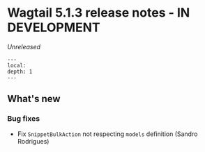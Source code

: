 # Wagtail 5.1.3 release notes - IN DEVELOPMENT

_Unreleased_

```{contents}
---
local:
depth: 1
---
```

## What's new

### Bug fixes

 * Fix `SnippetBulkAction` not respecting `models` definition (Sandro Rodrigues)
